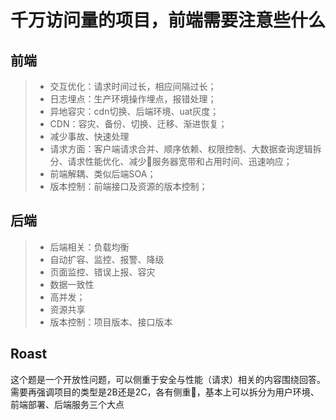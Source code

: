 # 千万访问量的项目，前端需要注意些什么

## 前端

> * 交互优化：请求时间过长，相应间隔过长；
> * 日志埋点：生产环境操作埋点，报错处理；
> * 异地容灾：cdn切换、后端环境、uat灰度；
> * CDN：容灾、备份、切换、迁移、渐进恢复；
> * 减少事故、快速处理
> * 请求方面：客户端请求合并、顺序依赖、权限控制、大数据查询逻辑拆分、请求性能优化、减少服务器宽带和占用时间、迅速响应；
> * 前端解耦、类似后端SOA；
> * 版本控制：前端接口及资源的版本控制；

## 后端

> * 后端相关：负载均衡
> * 自动扩容、监控、报警、降级
> * 页面监控、错误上报、容灾
> * 数据一致性
> * 高并发；
> * 资源共享
> * 版本控制：项目版本、接口版本

## Roast

这个题是一个开放性问题，可以侧重于安全与性能（请求）相关的内容围绕回答。需要再强调项目的类型是2B还是2C，各有侧重，基本上可以拆分为用户环境、前端部署、后端服务三个大点
